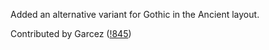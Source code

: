 Added an alternative variant for Gothic in the Ancient layout.

Contributed by Garcez ([!845](https://gitlab.freedesktop.org/xkeyboard-config/xkeyboard-config/-/merge_requests/845))
